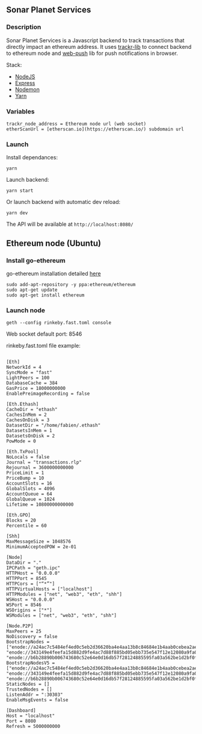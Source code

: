 ## Sonar Planet Services
### Description
Sonar Planet Services is a Javascript backend to track transactions that directly impact an ethereum address. It uses [trackr-lib](https://github.com/sonarplanet/trackr-lib) to connect backend to ethereum node and [web-push](https://github.com/web-push-libs/web-push) lib for push notifications in browser.

Stack:
* [NodeJS](https://nodejs.org)
* [Express](https://github.com/expressjs/express)
* [Nodemon](https://github.com/remy/nodemon/)
* [Yarn](https://yarnpkg.com)

### Variables
```
trackr_node_address = Ethereum node url (web socket)
etherScanUrl = [etherscan.io](https://etherscan.io/) subdomain url
```


### Launch
Install dependances:
```
yarn
```

Launch backend:
```
yarn start
```

Or launch backend with automatic dev reload:
```
yarn dev
```

The API will be available at `http://localhost:8080/`

## Ethereum node (Ubuntu)
### Install go-ethereum
go-ethereum installation detailed [here](https://github.com/ethereum/go-ethereum)
```
sudo add-apt-repository -y ppa:ethereum/ethereum
sudo apt-get update
sudo apt-get install ethereum
```

### Launch node
```
geth --config rinkeby.fast.toml console
```

Web socket default port: 8546


rinkeby.fast.toml file example:
```

[Eth]
NetworkId = 4
SyncMode = "fast"
LightPeers = 100
DatabaseCache = 384
GasPrice = 18000000000
EnablePreimageRecording = false

[Eth.Ethash]
CacheDir = "ethash"
CachesInMem = 2
CachesOnDisk = 3
DatasetDir = "/home/fabien/.ethash"
DatasetsInMem = 1
DatasetsOnDisk = 2
PowMode = 0

[Eth.TxPool]
NoLocals = false
Journal = "transactions.rlp"
Rejournal = 3600000000000
PriceLimit = 1
PriceBump = 10
AccountSlots = 16
GlobalSlots = 4096
AccountQueue = 64
GlobalQueue = 1024
Lifetime = 10800000000000

[Eth.GPO]
Blocks = 20
Percentile = 60

[Shh]
MaxMessageSize = 1048576
MinimumAcceptedPOW = 2e-01

[Node]
DataDir = "."
IPCPath = "geth.ipc"
HTTPHost = "0.0.0.0"
HTTPPort = 8545
HTTPCors = ["“*”"]
HTTPVirtualHosts = ["localhost"]
HTTPModules = ["net", "web3", "eth", "shh"]
WSHost = "0.0.0.0"
WSPort = 8546
WSOrigins = ["*"]
WSModules = ["net", "web3", "eth", "shh"]

[Node.P2P]
MaxPeers = 25
NoDiscovery = false
BootstrapNodes = ["enode://a24ac7c5484ef4ed0c5eb2d36620ba4e4aa13b8c84684e1b4aab0cebea2ae45cb4d375b77eab56516d34bfbd3c1a833fc51296ff084b770b94fb9028c4d25ccf@52.169.42.101:30303", "enode://343149e4feefa15d882d9fe4ac7d88f885bd05ebb735e547f12e12080a9fa07c8014ca6fd7f373123488102fe5e34111f8509cf0b7de3f5b44339c9f25e87cb8@52.3.158.184:30303", "enode://b6b28890b006743680c52e64e0d16db57f28124885595fa03a562be1d2bf0f3a1da297d56b13da25fb992888fd556d4c1a27b1f39d531bde7de1921c90061cc6@159.89.28.211:30303"]
BootstrapNodesV5 = ["enode://a24ac7c5484ef4ed0c5eb2d36620ba4e4aa13b8c84684e1b4aab0cebea2ae45cb4d375b77eab56516d34bfbd3c1a833fc51296ff084b770b94fb9028c4d25ccf@52.169.42.101:30303", "enode://343149e4feefa15d882d9fe4ac7d88f885bd05ebb735e547f12e12080a9fa07c8014ca6fd7f373123488102fe5e34111f8509cf0b7de3f5b44339c9f25e87cb8@52.3.158.184:30303", "enode://b6b28890b006743680c52e64e0d16db57f28124885595fa03a562be1d2bf0f3a1da297d56b13da25fb992888fd556d4c1a27b1f39d531bde7de1921c90061cc6@159.89.28.211:30303"]
StaticNodes = []
TrustedNodes = []
ListenAddr = ":30303"
EnableMsgEvents = false

[Dashboard]
Host = "localhost"
Port = 8080
Refresh = 5000000000
```
